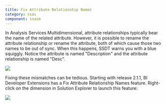 ```yaml
---
title: Fix Attribute Relationship Names
category: ssas
component: ssasm
---
```


In Analysis Services Multidimensional, attribute relationships typically bear the name of the related attribute. However, it is possible to rename the attribute relationship or rename the attribute, both of which cause those two names to be out of sync. When this happens, SSDT warns you with a blue squiggly. Notice the attribute is named "Description" and the attribute relationship is named "Desc".

![](AttributeRelationshipNameWarning.png)

Fixing these mismatches can be tedious. Starting with release 2.1.1, BI Developer Extensions has a Fix Attribute Relationship Names feature. Right-click on the dimension in Solution Explorer to launch this feature:

![](FixAttributeRelationshipNames.png)


